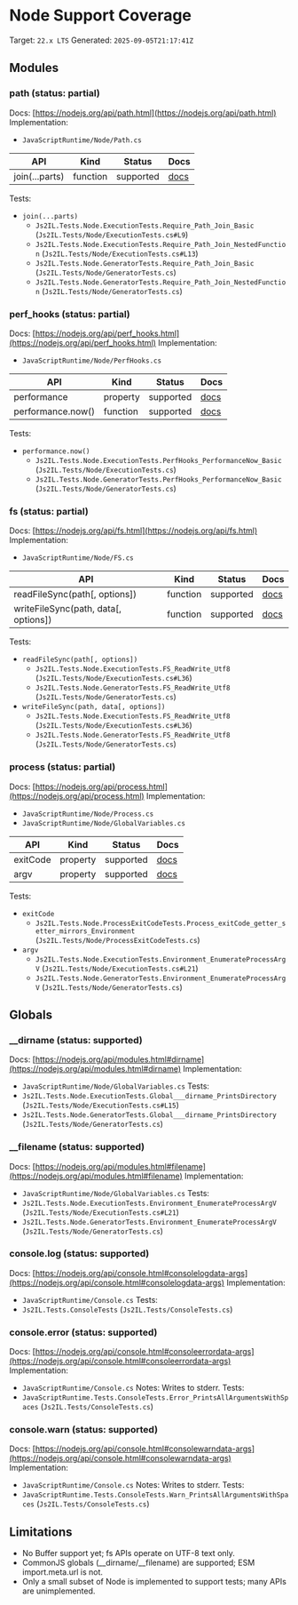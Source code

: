 # Node Support Coverage

Target: `22.x LTS`
Generated: `2025-09-05T21:17:41Z`


## Modules

### path (status: partial)
Docs: [https://nodejs.org/api/path.html](https://nodejs.org/api/path.html)
Implementation:
- `JavaScriptRuntime/Node/Path.cs`

| API | Kind | Status | Docs |
| --- | ---- | ------ | ---- |
| join(...parts) | function | supported | [docs](https://nodejs.org/api/path.html#pathjoinpaths) |

Tests:
- `join(...parts)`
  - `Js2IL.Tests.Node.ExecutionTests.Require_Path_Join_Basic` (`Js2IL.Tests/Node/ExecutionTests.cs#L9`)
  - `Js2IL.Tests.Node.ExecutionTests.Require_Path_Join_NestedFunction` (`Js2IL.Tests/Node/ExecutionTests.cs#L13`)
  - `Js2IL.Tests.Node.GeneratorTests.Require_Path_Join_Basic` (`Js2IL.Tests/Node/GeneratorTests.cs`)
  - `Js2IL.Tests.Node.GeneratorTests.Require_Path_Join_NestedFunction` (`Js2IL.Tests/Node/GeneratorTests.cs`)

### perf_hooks (status: partial)
Docs: [https://nodejs.org/api/perf_hooks.html](https://nodejs.org/api/perf_hooks.html)
Implementation:
- `JavaScriptRuntime/Node/PerfHooks.cs`

| API | Kind | Status | Docs |
| --- | ---- | ------ | ---- |
| performance | property | supported | [docs](https://nodejs.org/api/perf_hooks.html#performance) |
| performance.now() | function | supported | [docs](https://nodejs.org/api/perf_hooks.html#performancenow) |

Tests:
- `performance.now()`
  - `Js2IL.Tests.Node.ExecutionTests.PerfHooks_PerformanceNow_Basic` (`Js2IL.Tests/Node/ExecutionTests.cs`)
  - `Js2IL.Tests.Node.GeneratorTests.PerfHooks_PerformanceNow_Basic` (`Js2IL.Tests/Node/GeneratorTests.cs`)

### fs (status: partial)
Docs: [https://nodejs.org/api/fs.html](https://nodejs.org/api/fs.html)
Implementation:
- `JavaScriptRuntime/Node/FS.cs`

| API | Kind | Status | Docs |
| --- | ---- | ------ | ---- |
| readFileSync(path[, options]) | function | supported | [docs](https://nodejs.org/api/fs.html#fsreadfilesyncpath-options) |
| writeFileSync(path, data[, options]) | function | supported | [docs](https://nodejs.org/api/fs.html#fswritefilesyncfile-data-options) |

Tests:
- `readFileSync(path[, options])`
  - `Js2IL.Tests.Node.ExecutionTests.FS_ReadWrite_Utf8` (`Js2IL.Tests/Node/ExecutionTests.cs#L36`)
  - `Js2IL.Tests.Node.GeneratorTests.FS_ReadWrite_Utf8` (`Js2IL.Tests/Node/GeneratorTests.cs`)
- `writeFileSync(path, data[, options])`
  - `Js2IL.Tests.Node.ExecutionTests.FS_ReadWrite_Utf8` (`Js2IL.Tests/Node/ExecutionTests.cs#L36`)
  - `Js2IL.Tests.Node.GeneratorTests.FS_ReadWrite_Utf8` (`Js2IL.Tests/Node/GeneratorTests.cs`)

### process (status: partial)
Docs: [https://nodejs.org/api/process.html](https://nodejs.org/api/process.html)
Implementation:
- `JavaScriptRuntime/Node/Process.cs`
- `JavaScriptRuntime/Node/GlobalVariables.cs`

| API | Kind | Status | Docs |
| --- | ---- | ------ | ---- |
| exitCode | property | supported | [docs](https://nodejs.org/api/process.html#processexitcode) |
| argv | property | supported | [docs](https://nodejs.org/api/process.html#processargv) |

Tests:
- `exitCode`
  - `Js2IL.Tests.Node.ProcessExitCodeTests.Process_exitCode_getter_setter_mirrors_Environment` (`Js2IL.Tests/Node/ProcessExitCodeTests.cs`)
- `argv`
  - `Js2IL.Tests.Node.ExecutionTests.Environment_EnumerateProcessArgV` (`Js2IL.Tests/Node/ExecutionTests.cs#L21`)
  - `Js2IL.Tests.Node.GeneratorTests.Environment_EnumerateProcessArgV` (`Js2IL.Tests/Node/GeneratorTests.cs`)


## Globals

### __dirname (status: supported)
Docs: [https://nodejs.org/api/modules.html#dirname](https://nodejs.org/api/modules.html#dirname)
Implementation:
- `JavaScriptRuntime/Node/GlobalVariables.cs`
Tests:
- `Js2IL.Tests.Node.ExecutionTests.Global___dirname_PrintsDirectory` (`Js2IL.Tests/Node/ExecutionTests.cs#L15`)
- `Js2IL.Tests.Node.GeneratorTests.Global___dirname_PrintsDirectory` (`Js2IL.Tests/Node/GeneratorTests.cs`)

### __filename (status: supported)
Docs: [https://nodejs.org/api/modules.html#filename](https://nodejs.org/api/modules.html#filename)
Implementation:
- `JavaScriptRuntime/Node/GlobalVariables.cs`
Tests:
- `Js2IL.Tests.Node.ExecutionTests.Environment_EnumerateProcessArgV` (`Js2IL.Tests/Node/ExecutionTests.cs#L21`)
- `Js2IL.Tests.Node.GeneratorTests.Environment_EnumerateProcessArgV` (`Js2IL.Tests/Node/GeneratorTests.cs`)

### console.log (status: supported)
Docs: [https://nodejs.org/api/console.html#consolelogdata-args](https://nodejs.org/api/console.html#consolelogdata-args)
Implementation:
- `JavaScriptRuntime/Console.cs`
Tests:
- `Js2IL.Tests.ConsoleTests` (`Js2IL.Tests/ConsoleTests.cs`)

### console.error (status: supported)
Docs: [https://nodejs.org/api/console.html#consoleerrordata-args](https://nodejs.org/api/console.html#consoleerrordata-args)
Implementation:
- `JavaScriptRuntime/Console.cs`
Notes:
Writes to stderr.
Tests:
- `JavaScriptRuntime.Tests.ConsoleTests.Error_PrintsAllArgumentsWithSpaces` (`Js2IL.Tests/ConsoleTests.cs`)

### console.warn (status: supported)
Docs: [https://nodejs.org/api/console.html#consolewarndata-args](https://nodejs.org/api/console.html#consolewarndata-args)
Implementation:
- `JavaScriptRuntime/Console.cs`
Notes:
Writes to stderr.
Tests:
- `JavaScriptRuntime.Tests.ConsoleTests.Warn_PrintsAllArgumentsWithSpaces` (`Js2IL.Tests/ConsoleTests.cs`)


## Limitations

- No Buffer support yet; fs APIs operate on UTF-8 text only.
- CommonJS globals (__dirname/__filename) are supported; ESM import.meta.url is not.
- Only a small subset of Node is implemented to support tests; many APIs are unimplemented.
